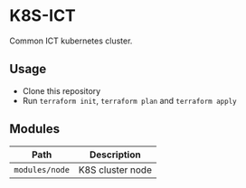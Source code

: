 # K8S-ICT

Common ICT kubernetes cluster.

## Usage

* Clone this repository
* Run `terraform init`, `terraform plan` and `terraform apply`

## Modules

| Path           | Description      |
|----------------|------------------|
| `modules/node` | K8S cluster node |

